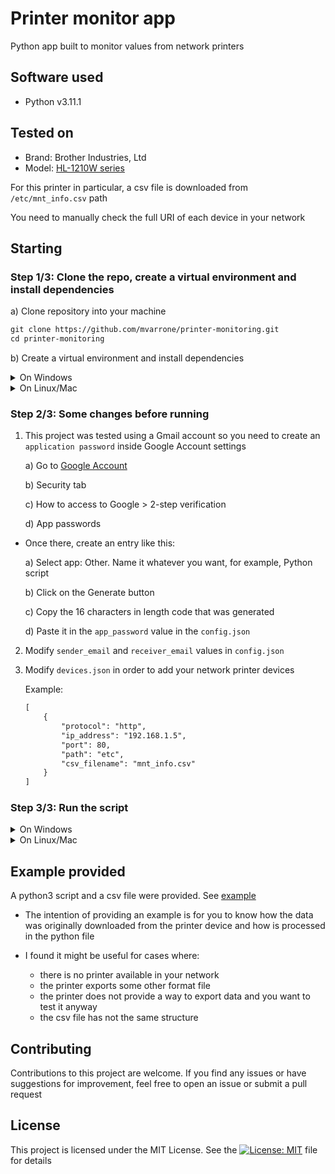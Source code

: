 # Printer monitor app

Python app built to monitor values from network printers

## Software used

- Python v3.11.1

## Tested on

- Brand: Brother Industries, Ltd
- Model: [HL-1210W series](https://support.brother.com/g/b/downloadtop.aspx?c=es&lang=es&prod=hl1210w_eu_as)

For this printer in particular, a csv file is downloaded from `/etc/mnt_info.csv` path

You need to manually check the full URI of each device in your network

## Starting

### Step 1/3: Clone the repo, create a virtual environment and install dependencies

a) Clone repository into your machine

```md
git clone https://github.com/mvarrone/printer-monitoring.git
cd printer-monitoring
```

b) Create a virtual environment and install dependencies

<details>
<summary>On Windows</summary>
1.Creating a virtual environment

```md
python -m venv venv
```

2.Activating it

a) Using CMD

```md
.\venv\Scripts\activate.bat
```

b) Using PowerShell

```md
.\venv\Scripts\Activate.ps1
```

3.Installing dependencies

```md
pip install -r requirements.txt
```

4.(OPTIONAL) Deactivating the virtual environment

```md
deactivate
```
</details>

<details>
<summary>On Linux/Mac</summary>
1. Creating a virtual environment

```md
python3 -m venv venv
```

2.Activating it

```md
source venv/bin/activate
```

3.Installing dependencies

```md
pip install -r requirements.txt
```

4.(OPTIONAL) Deactivating the virtual environment

```md
deactivate
```
</details>

### Step 2/3: Some changes before running

1) This project was tested using a Gmail account so you need to create an `application password` inside Google Account settings

    a) Go to [Google Account](https://myaccount.google.com/)

    b) Security tab

    c) How to access to Google > 2-step verification
    
    d) App passwords

* Once there, create an entry like this:

    a) Select app: Other. Name it whatever you want, for example, Python script

    b) Click on the Generate button

    c) Copy the 16 characters in length code that was generated

    d) Paste it in the `app_password` value in the `config.json`

2) Modify `sender_email` and `receiver_email` values in `config.json`

3) Modify `devices.json` in order to add your network printer devices

    Example:
    ```md
    [
        {
            "protocol": "http",
            "ip_address": "192.168.1.5",
            "port": 80,
            "path": "etc",
            "csv_filename": "mnt_info.csv"
        }
    ]
    ```

### Step 3/3: Run the script

<details>
<summary>On Windows</summary>

```md
cd app && python .\main.py 
```
</details>

<details>
<summary>On Linux/Mac</summary>

```md
cd app && python3 .\main.py 
```
</details>

## Example provided
A python3 script and a csv file were provided. See [example](https://github.com/mvarrone/printer-monitoring/tree/main/app/example)

* The intention of providing an example is for you to know how the data was originally downloaded from the printer device and how is processed in the python file

* I found it might be useful for cases where: 
    - there is no printer available in your network
    - the printer exports some other format file
    - the printer does not provide a way to export data and you want to test it anyway
    - the csv file has not the same structure

## Contributing
Contributions to this project are welcome. If you find any issues or have suggestions for improvement, feel free to open an issue or submit a pull request

## License
This project is licensed under the MIT License. See the [![License: MIT](https://img.shields.io/badge/License-MIT-yellow.svg)](https://opensource.org/licenses/MIT) file for details